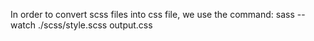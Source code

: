 In order to convert scss files into css file, we use the command:
sass --watch ./scss/style.scss output.css
